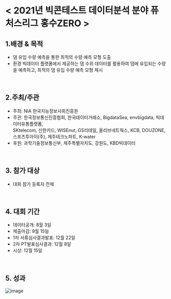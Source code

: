 # < 2021년 빅콘테스트 데이터분석 분야 퓨처스리그 홍수ZERO >


## 1.배경 & 목적
 - 댐 유입 수량 예측을 통한 최적의 수량 예측 모형 도출
 - 환경 빅데이터 플랫폼에서 제공하는 댐 수위 데이터를 활용하여 댐에 유입되는 수량을 예측하고, 최적의 댐 유입 수량 예측 모형 제시
<br>

## 2.주최/주관  
 - 주최: NIA 한국지능정보사회진흥원
 - 주관: 한국정보통신진흥협회, 한국데이터거래소, BigdataSea, envbigdata, 빅데이터유통플랫폼,  
         SKtelecom, 신한카드, WISEnut, GS리테일, 올리브네트웍스, KCB, DOUZONE, 스포츠투아이(주), 제주테크노파트, K-water
 - 후원: 과학기술정보통신부, 제주특별자치도, 강원도, KBD빅데이터
<br>

## 3. 참가 대상  
 - 대회 참가 등록자 전체
<br>

## 4. 대회 기간
 - 데이터공개: 8월 3일
 - 제출마감: 9월 15일
 - 1차 서류심사결과발표: 12월 22일
 - 2차 PT발표심사결과: 12월 8일
 - 시상: 12월 15일
<br>

## 5. 성과
![image](https://user-images.githubusercontent.com/55688416/152126416-b7e0bd5d-79d9-4a35-8148-8195966300de.png)
